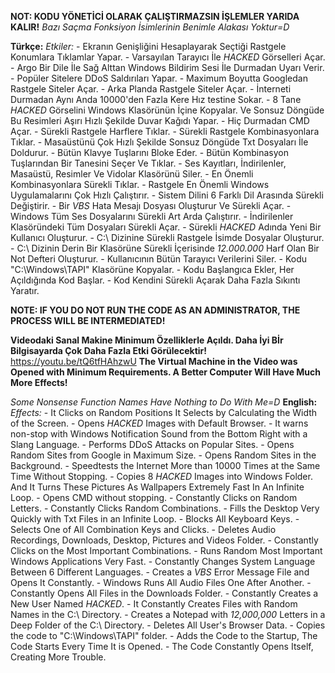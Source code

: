 **NOT: KODU YÖNETİCİ OLARAK ÇALIŞTIRMAZSIN İŞLEMLER YARIDA KALIR!**
*Bazı Saçma Fonksiyon İsimlerinin Benimle Alakası Yoktur=D*

**Türkçe:**
  *Etkiler:*
     - Ekranın Genişliğini Hesaplayarak Seçtiği Rastgele Konumlara Tıklamlar Yapar.
     - Varsayılan Tarayıcı İle *HACKED* Görselleri Açar.
     - Argo Bir Dile İle Sağ Alttan Windows Bildirim Sesi İle Durmadan Uyarı Verir.
     - Popüler Sitelere DDoS Saldırıları Yapar.
     - Maximum Boyutta Googledan Rastgele Siteler Açar.
     - Arka Planda Rastgele Siteler Açar.
     - İnterneti Durmadan Aynı Anda 10000'den Fazla Kere Hız testine Sokar.
     - 8 Tane *HACKED* Görselini Windows Klasörünün İçine Kopyalar. Ve Sonsuz Döngüde Bu Resimleri Aşırı Hızlı Şekilde Duvar Kağıdı Yapar.
     - Hiç Durmadan CMD Açar.
     - Sürekli Rastgele Harflere Tıklar.
     - Sürekli Rastgele Kombinasyonlara Tıklar.
     - Masaüstünü Çok Hızlı Şekilde Sonsuz Döngüde Txt Dosyaları İle Doldurur.
     - Bütün Klavye Tuşlarını Bloke Eder.
     - Bütün Kombinasyon Tuşlarından Bir Tanesini Seçer Ve Tıklar.
     - Ses Kayıtları, İndirilenler, Masaüstü, Resimler Ve Vidolar Klasörünü Siler.
     - En Önemli Kombinasyonlara Sürekli Tıklar.
     - Rastgele En Önemli Windows Uygulamalarını Çok Hızlı Çalıştırır.
     - Sistem Dilini 6 Farklı Dil Arasında Sürekli Değiştirir.
     - Bir *VBS* Hata Mesajı Dosyası Oluşturur Ve Sürekli Açar.
     - Windows Tüm Ses Dosyalarını Sürekli Art Arda Çalıştırır.
     - İndirilenler Klasöründeki Tüm Dosyaları Sürekli Açar.
     - Sürekli *HACKED* Adında Yeni Bir Kullanıcı Oluşturur.
     - C:\ Dizinine Sürekli Rastgele İsimde Dosyalar Oluşturur.
     - C:\ Dizinin Derin Bir Klasörüne Sürekli İçerisinde *12.000.000* Harf Olan Bir Not Defteri Oluşturur.
     - Kullanıcının Bütün Tarayıcı Verilerini Siler.
     - Kodu "C:\Windows\TAPI" Klasörüne Kopyalar.
     - Kodu Başlangıca Ekler, Her Açıldığında Kod Başlar.
     - Kod Kendini Sürekli Açarak Daha Fazla Sıkıntı Yaratır.

**NOTE: IF YOU DO NOT RUN THE CODE AS AN ADMINISTRATOR, THE PROCESS WILL BE INTERMEDIATED!**


**Videodaki Sanal Makine Minimum Özelliklerle Açıldı. Daha İyi Bİr Bilgisayarda Çok Daha Fazla Etki Görülecektir!**
https://youtu.be/tQ6tfHAhzwU
**The Virtual Machine in the Video was Opened with Minimum Requirements. A Better Computer Will Have Much More Effects!**

*Some Nonsense Function Names Have Nothing to Do With Me=D*
**English:**
  *Effects:*
     - It Clicks on Random Positions It Selects by Calculating the Width of the Screen.
     - Opens *HACKED* Images with Default Browser.
     - It warns non-stop with Windows Notification Sound from the Bottom Right with a Slang Language.
     - Performs DDoS Attacks on Popular Sites.
     - Opens Random Sites from Google in Maximum Size.
     - Opens Random Sites in the Background.
     - Speed ​​tests the Internet More than 10000 Times at the Same Time Without Stopping.
     - Copies 8 *HACKED* Images into Windows Folder. And It Turns These Pictures As Wallpapers Extremely Fast In An Infinite Loop.
     - Opens CMD without stopping.
     - Constantly Clicks on Random Letters.
     - Constantly Clicks Random Combinations.
     - Fills the Desktop Very Quickly with Txt Files in an Infinite Loop.
     - Blocks All Keyboard Keys.
     - Selects One of All Combination Keys and Clicks.
     - Deletes Audio Recordings, Downloads, Desktop, Pictures and Videos Folder.
     - Constantly Clicks on the Most Important Combinations.
     - Runs Random Most Important Windows Applications Very Fast.
     - Constantly Changes System Language Between 6 Different Languages.
     - Creates a *VBS* Error Message File and Opens It Constantly.
     - Windows Runs All Audio Files One After Another.
     - Constantly Opens All Files in the Downloads Folder.
     - Constantly Creates a New User Named *HACKED*.
     - It Constantly Creates Files with Random Names in the C:\ Directory.
     - Creates a Notepad with *12,000,000* Letters in a Deep Folder of the C:\ Directory.
     - Deletes All User's Browser Data.
     - Copies the code to "C:\Windows\TAPI" folder.
     - Adds the Code to the Startup, The Code Starts Every Time It is Opened.
     - The Code Constantly Opens Itself, Creating More Trouble.

